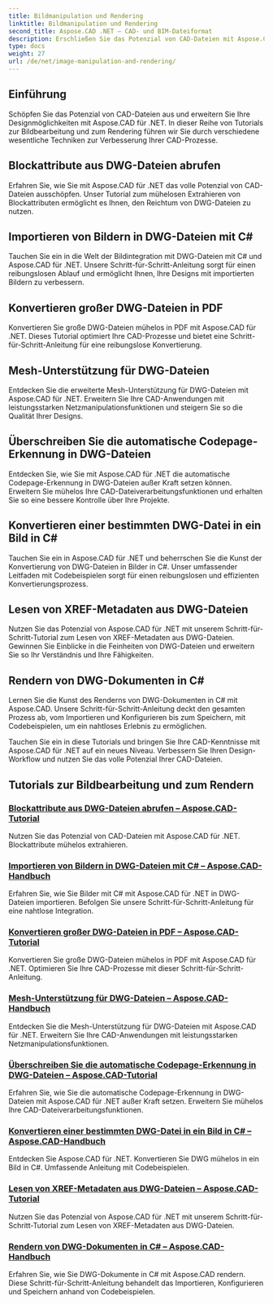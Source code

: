 ```yaml
---
title: Bildmanipulation und Rendering
linktitle: Bildmanipulation und Rendering
second_title: Aspose.CAD .NET – CAD- und BIM-Dateiformat
description: Erschließen Sie das Potenzial von CAD-Dateien mit Aspose.CAD für .NET. Lernen Sie mühelos Blockattributextraktion, Bildimport, DWG-zu-PDF-Konvertierung, Mesh-Unterstützung und mehr.
type: docs
weight: 27
url: /de/net/image-manipulation-and-rendering/
---
```


## Einführung

Schöpfen Sie das Potenzial von CAD-Dateien aus und erweitern Sie Ihre Designmöglichkeiten mit Aspose.CAD für .NET. In dieser Reihe von Tutorials zur Bildbearbeitung und zum Rendering führen wir Sie durch verschiedene wesentliche Techniken zur Verbesserung Ihrer CAD-Prozesse.

 ## Blockattribute aus DWG-Dateien abrufen 
Erfahren Sie, wie Sie mit Aspose.CAD für .NET das volle Potenzial von CAD-Dateien ausschöpfen. Unser Tutorial zum mühelosen Extrahieren von Blockattributen ermöglicht es Ihnen, den Reichtum von DWG-Dateien zu nutzen.

 ## Importieren von Bildern in DWG-Dateien mit C# 
Tauchen Sie ein in die Welt der Bildintegration mit DWG-Dateien mit C# und Aspose.CAD für .NET. Unsere Schritt-für-Schritt-Anleitung sorgt für einen reibungslosen Ablauf und ermöglicht Ihnen, Ihre Designs mit importierten Bildern zu verbessern.

 ## Konvertieren großer DWG-Dateien in PDF 
Konvertieren Sie große DWG-Dateien mühelos in PDF mit Aspose.CAD für .NET. Dieses Tutorial optimiert Ihre CAD-Prozesse und bietet eine Schritt-für-Schritt-Anleitung für eine reibungslose Konvertierung.

 ## Mesh-Unterstützung für DWG-Dateien 
Entdecken Sie die erweiterte Mesh-Unterstützung für DWG-Dateien mit Aspose.CAD für .NET. Erweitern Sie Ihre CAD-Anwendungen mit leistungsstarken Netzmanipulationsfunktionen und steigern Sie so die Qualität Ihrer Designs.

 ## Überschreiben Sie die automatische Codepage-Erkennung in DWG-Dateien 
Entdecken Sie, wie Sie mit Aspose.CAD für .NET die automatische Codepage-Erkennung in DWG-Dateien außer Kraft setzen können. Erweitern Sie mühelos Ihre CAD-Dateiverarbeitungsfunktionen und erhalten Sie so eine bessere Kontrolle über Ihre Projekte.

 ## Konvertieren einer bestimmten DWG-Datei in ein Bild in C# 
Tauchen Sie ein in Aspose.CAD für .NET und beherrschen Sie die Kunst der Konvertierung von DWG-Dateien in Bilder in C#. Unser umfassender Leitfaden mit Codebeispielen sorgt für einen reibungslosen und effizienten Konvertierungsprozess.

 ## Lesen von XREF-Metadaten aus DWG-Dateien 
Nutzen Sie das Potenzial von Aspose.CAD für .NET mit unserem Schritt-für-Schritt-Tutorial zum Lesen von XREF-Metadaten aus DWG-Dateien. Gewinnen Sie Einblicke in die Feinheiten von DWG-Dateien und erweitern Sie so Ihr Verständnis und Ihre Fähigkeiten.

 ## Rendern von DWG-Dokumenten in C# 
Lernen Sie die Kunst des Renderns von DWG-Dokumenten in C# mit Aspose.CAD. Unsere Schritt-für-Schritt-Anleitung deckt den gesamten Prozess ab, vom Importieren und Konfigurieren bis zum Speichern, mit Codebeispielen, um ein nahtloses Erlebnis zu ermöglichen.

Tauchen Sie ein in diese Tutorials und bringen Sie Ihre CAD-Kenntnisse mit Aspose.CAD für .NET auf ein neues Niveau. Verbessern Sie Ihren Design-Workflow und nutzen Sie das volle Potenzial Ihrer CAD-Dateien.
## Tutorials zur Bildbearbeitung und zum Rendern
### [Blockattribute aus DWG-Dateien abrufen – Aspose.CAD-Tutorial](./getting-block-attributes-from-dwg/)
Nutzen Sie das Potenzial von CAD-Dateien mit Aspose.CAD für .NET. Blockattribute mühelos extrahieren.
### [Importieren von Bildern in DWG-Dateien mit C# – Aspose.CAD-Handbuch](./importing-images-into-dwg/)
Erfahren Sie, wie Sie Bilder mit C# mit Aspose.CAD für .NET in DWG-Dateien importieren. Befolgen Sie unsere Schritt-für-Schritt-Anleitung für eine nahtlose Integration.
### [Konvertieren großer DWG-Dateien in PDF – Aspose.CAD-Tutorial](./converting-large-dwg-files-to-pdf/)
Konvertieren Sie große DWG-Dateien mühelos in PDF mit Aspose.CAD für .NET. Optimieren Sie Ihre CAD-Prozesse mit dieser Schritt-für-Schritt-Anleitung.
### [Mesh-Unterstützung für DWG-Dateien – Aspose.CAD-Handbuch](./mesh-support-for-dwg/)
Entdecken Sie die Mesh-Unterstützung für DWG-Dateien mit Aspose.CAD für .NET. Erweitern Sie Ihre CAD-Anwendungen mit leistungsstarken Netzmanipulationsfunktionen.
### [Überschreiben Sie die automatische Codepage-Erkennung in DWG-Dateien – Aspose.CAD-Tutorial](./override-automatic-codepage-detection-in-dwg/)
Erfahren Sie, wie Sie die automatische Codepage-Erkennung in DWG-Dateien mit Aspose.CAD für .NET außer Kraft setzen. Erweitern Sie mühelos Ihre CAD-Dateiverarbeitungsfunktionen.
### [Konvertieren einer bestimmten DWG-Datei in ein Bild in C# – Aspose.CAD-Handbuch](./converting-particular-dwg-to-image/)
Entdecken Sie Aspose.CAD für .NET. Konvertieren Sie DWG mühelos in ein Bild in C#. Umfassende Anleitung mit Codebeispielen.
### [Lesen von XREF-Metadaten aus DWG-Dateien – Aspose.CAD-Tutorial](./reading-xref-metadata-from-dwg/)
Nutzen Sie das Potenzial von Aspose.CAD für .NET mit unserem Schritt-für-Schritt-Tutorial zum Lesen von XREF-Metadaten aus DWG-Dateien.
### [Rendern von DWG-Dokumenten in C# – Aspose.CAD-Handbuch](./rendering-dwg-documents/)
Erfahren Sie, wie Sie DWG-Dokumente in C# mit Aspose.CAD rendern. Diese Schritt-für-Schritt-Anleitung behandelt das Importieren, Konfigurieren und Speichern anhand von Codebeispielen.
